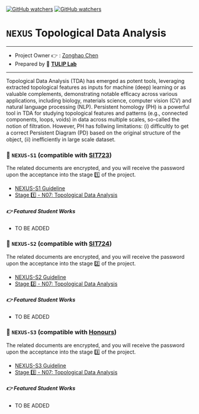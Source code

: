 [![GitHub watchers](https://img.shields.io/badge/tulip--lab-Open--Projects-brightgreen)](../README.md)
[![GitHub watchers](https://img.shields.io/badge/Module-NEXUS-orange)](https://github.com/tulip-lab#runner-nexus-research-training)

# `NEXUS` Topological Data Analysis 

---
- Project Owner :point_right: : [Zonghao Chen](https://www.tulip.org.au/members/)
- Prepared by :tulip: **[TULIP Lab](https://www.tulip.org.au/members)**
---

Topological Data Analysis (TDA) has emerged as potent tools, leveraging extracted topological features as inputs for machine (deep) learning or as valuable complements, demonstrating notable eﬀicacy across various applications, including biology, materials science, computer vision (CV) and natural language processing (NLP). Persistent homology (PH) is a powerful tool in TDA for studying topological features and patterns (e.g., connected components, loops, voids) in data across multiple scales, so-called the notion of filtration. However, PH has follwing limitations: (i) diﬀicultly to get a correct Persistent Diagram (PD) based on the original structure of the object, (ii) ineﬀiciently in large scale dataset.

### :notebook_with_decorative_cover: `NEXUS-S1` (compatible with [SIT723](https://www.deakin.edu.au/courses/unit?unit=SIT723))

The related documents are encrypted, and you will receive the password upon the acceptance into the stage :one: of the project. 

- [NEXUS-S1 Guideline](https://github.com/tulip-lab/handouts/blob/main/nexus/Nexus-S1.pdf) 
- [Stage :one: - N07: Topological Data Analysis](https://github.com/tulip-lab/handouts/blob/main/nexus/N01-S1.pdf) 

##### :point_right: Featured Student Works

- TO BE ADDED

### :notebook_with_decorative_cover: `NEXUS-S2` (compatible with [SIT724](https://www.deakin.edu.au/courses/unit?unit=SIT724))

The related documents are encrypted, and you will receive the password upon the acceptance into the stage :two: of the project. 

- [NEXUS-S2 Guideline](https://github.com/tulip-lab/handouts/blob/main/nexus/Nexus-S2.pdf) 
- [Stage :two: - N07: Topological Data Analysis](https://github.com/tulip-lab/handouts/blob/main/nexus/N01-S2.pdf) 

##### :point_right: Featured Student Works

- TO BE ADDED


### :notebook_with_decorative_cover: `NEXUS-S3` (compatible with [Honours](https://www.deakin.edu.au/course/bachelor-information-technology-honours))


The related documents are encrypted, and you will receive the password upon the acceptance into the stage :three: of the project. 

- [NEXUS-S3 Guideline](https://github.com/tulip-lab/handouts/blob/main/nexus/Nexus-S3.pdf) 
- [Stage :three: - N07: Topological Data Analysis](https://github.com/tulip-lab/handouts/blob/main/nexus/N01-S3.pdf) 

##### :point_right: Featured Student Works

- TO BE ADDED
